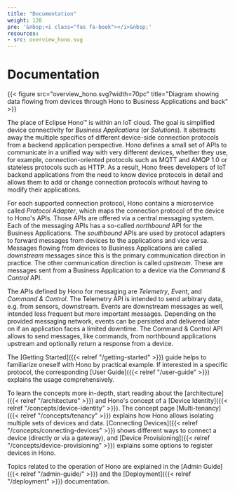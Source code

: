 ```yaml
---
title: "Documentation"
weight: 120
pre: '&nbsp;<i class="fas fa-book"></i>&nbsp;'
resources:
- src: overview_hono.svg
---
```


# Documentation 

{{< figure src="overview_hono.svg?width=70pc" title="Diagram showing data flowing from devices through Hono to Business Applications and back" >}}

The place of Eclipse Hono&trade; is within an IoT cloud. The goal is simplified device connectivity for _Business Applications_
(or _Solutions_).
It abstracts away the multiple specifics of different device-side connection protocols from a backend application
perspective. Hono defines a small set of APIs to communicate in a unified way with very different devices, whether they
use, for example, connection-oriented protocols such as MQTT and AMQP 1.0 or stateless protocols such as HTTP. As a
result, Hono frees developers of IoT backend applications from the need to know device protocols in detail and allows
them to add or change connection protocols without having to modify their applications.

For each supported connection protocol, Hono contains a microservice called _Protocol Adapter_, which maps the connection
protocol of the device to Hono's APIs. Those APIs are offered via a central messaging system. Each of the messaging APIs has a
so-called _northbound_ API for the Business Applications. The _southbound_ APIs are used by protocol adapters to forward
messages from devices to the applications and vice versa. Messages flowing from devices to Business Applications are
called _downstream_ messages since this is the primary communication direction in practice. The other communication
direction is called _upstream_. These are messages sent from a Business Application to a device via the _Command &
Control_ API.

The APIs defined by Hono for messaging are _Telemetry_, _Event_, and _Command & Control_. The Telemetry API is intended
to send arbitrary data, e.g. from sensors, downstream. Events are downstream messages as well, intended less frequent
but more important messages. Depending on the provided messaging network, events can be persisted and delivered later on
if an application faces a limited downtime. The Command & Control API allows to send messages, like commands, from
northbound applications upstream and optionally return a response from a device.

The [Getting Started]({{< relref "/getting-started" >}}) guide helps to familiarize oneself with Hono by practical example.
If interested in a specific protocol, the corresponding [User Guide]({{< relref "/user-guide" >}}) explains the usage
comprehensively.

To learn the concepts more in-depth, start reading about the [architecture]({{< relref "/architecture" >}})
and Hono's concept of a [Device Identity]({{< relref "/concepts/device-identity" >}}). 
The concept page [Multi-tenancy]({{< relref "/concepts/tenancy" >}}) explains how Hono allows isolating multiple sets 
of devices and data. 
[Connecting Devices]({{< relref "/concepts/connecting-devices" >}}) shows different ways to connect a device 
(directly or via a gateway), and [Device Provisioning]({{< relref "/concepts/device-provisioning" >}}) explains some 
options to register devices in Hono.

Topics related to the operation of Hono are explained in the [Admin Guide]({{< relref "/admin-guide/" >}})
and the [Deployment]({{< relref "/deployment" >}}) documentation.

